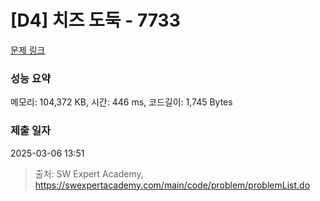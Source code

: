 # [D4] 치즈 도둑 - 7733 

[문제 링크](https://swexpertacademy.com/main/code/problem/problemDetail.do?contestProbId=AWrDOdQqRCUDFARG) 

### 성능 요약

메모리: 104,372 KB, 시간: 446 ms, 코드길이: 1,745 Bytes

### 제출 일자

2025-03-06 13:51



> 출처: SW Expert Academy, https://swexpertacademy.com/main/code/problem/problemList.do